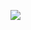 <a href="https://medium.com/@chemicode"><img src="https://img.shields.io/badge/Medium-000000?style=flat-square&logo=medium&logoColor=white"/></a>
